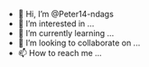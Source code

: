 - 👋 Hi, I’m @Peter14-ndags
- 👀 I’m interested in ...
- 🌱 I’m currently learning ...
- 💞️ I’m looking to collaborate on ...
- 📫 How to reach me ...

<!---
Peter14-ndags/Peter14-ndags is a ✨ special ✨ repository because its `README.md` (this file) appears on your GitHub profile.
You can click the Preview link to take a look at your changes.
--->
